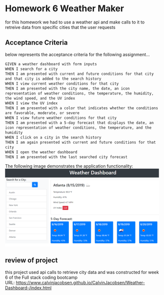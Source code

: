 # Homework 6 Weather Maker
for this homework we had to use a weather api and make calls to it to retreive data from specific cities that the user requests

## Acceptance Criteria 

below represents the acceptance criteria for the following assignment...

```
GIVEN a weather dashboard with form inputs
WHEN I search for a city
THEN I am presented with current and future conditions for that city and that city is added to the search history
WHEN I view current weather conditions for that city
THEN I am presented with the city name, the date, an icon representation of weather conditions, the temperature, the humidity, the wind speed, and the UV index
WHEN I view the UV index
THEN I am presented with a color that indicates whether the conditions are favorable, moderate, or severe
WHEN I view future weather conditions for that city
THEN I am presented with a 5-day forecast that displays the date, an icon representation of weather conditions, the temperature, and the humidity
WHEN I click on a city in the search history
THEN I am again presented with current and future conditions for that city
WHEN I open the weather dashboard
THEN I am presented with the last searched city forecast
```

The following image demonstrates the application functionality:
![weather dashboard demo](./Assets/06-server-side-apis-homework-demo.png)

## review of project

this project used api calls to retrieve city data and was constructed for week 6 of the Full stack coding bootcamp <br>
URL: https://www.calvinjacobsen.github.io/CalvinJacobsen/Weather-Dashboard-/index.html
